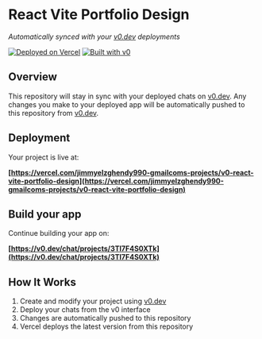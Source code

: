# React Vite Portfolio Design

*Automatically synced with your [v0.dev](https://v0.dev) deployments*

[![Deployed on Vercel](https://img.shields.io/badge/Deployed%20on-Vercel-black?style=for-the-badge&logo=vercel)](https://vercel.com/jimmyelzghendy990-gmailcoms-projects/v0-react-vite-portfolio-design)
[![Built with v0](https://img.shields.io/badge/Built%20with-v0.dev-black?style=for-the-badge)](https://v0.dev/chat/projects/3Tl7F4S0XTk)

## Overview

This repository will stay in sync with your deployed chats on [v0.dev](https://v0.dev).
Any changes you make to your deployed app will be automatically pushed to this repository from [v0.dev](https://v0.dev).

## Deployment

Your project is live at:

**[https://vercel.com/jimmyelzghendy990-gmailcoms-projects/v0-react-vite-portfolio-design](https://vercel.com/jimmyelzghendy990-gmailcoms-projects/v0-react-vite-portfolio-design)**

## Build your app

Continue building your app on:

**[https://v0.dev/chat/projects/3Tl7F4S0XTk](https://v0.dev/chat/projects/3Tl7F4S0XTk)**

## How It Works

1. Create and modify your project using [v0.dev](https://v0.dev)
2. Deploy your chats from the v0 interface
3. Changes are automatically pushed to this repository
4. Vercel deploys the latest version from this repository

